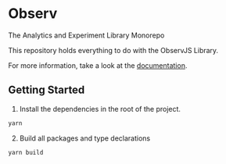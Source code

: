 # Observ

The Analytics and Experiment Library Monorepo

This repository holds everything to do with the ObservJS Library.

For more information, take a look at the [documentation](https://www.observ.dev/).

## Getting Started

1. Install the dependencies in the root of the project.

```bash
yarn
```

2. Build all packages and type declarations

```bash
yarn build
```
